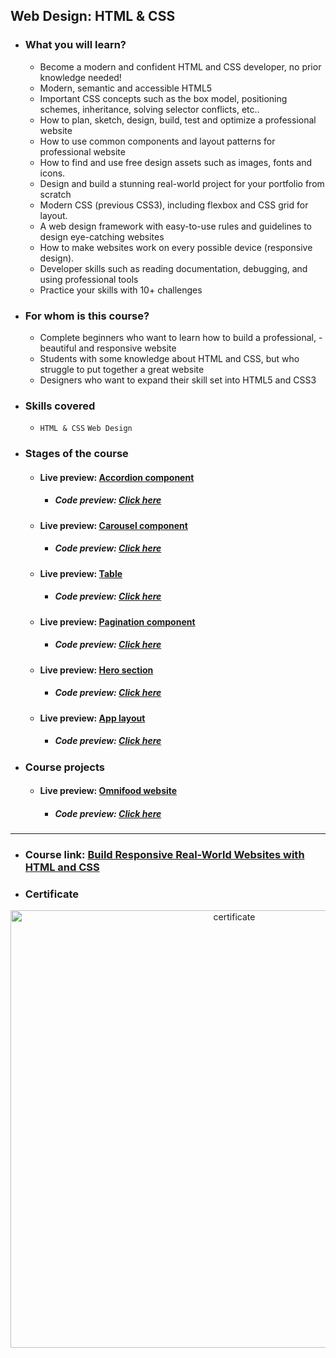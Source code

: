 ## Web Design: HTML & CSS
- ### What you will learn?
  - Become a modern and confident HTML and CSS developer, no prior knowledge needed!
  - Modern, semantic and accessible HTML5
  - Important CSS concepts such as the box model, positioning schemes, inheritance, solving selector conflicts, etc..
  - How to plan, sketch, design, build, test and optimize a professional website
  - How to use common components and layout patterns for professional website
  - How to find and use free design assets such as images, fonts and icons.
  - Design and build a stunning real-world project for your portfolio from scratch
  - Modern CSS (previous CSS3), including flexbox and CSS grid for layout.
  - A web design framework with easy-to-use rules and guidelines to design eye-catching websites
  - How to make websites work on every possible device (responsive design).
  - Developer skills such as reading documentation, debugging, and using professional tools
  - Practice your skills with 10+ challenges
- ### For whom is this course?
  - Complete beginners who want to learn how to build a professional, - beautiful and responsive website
  - Students with some knowledge about HTML and CSS, but who struggle to put together a great website
  - Designers who want to expand their skill set into HTML5 and CSS3    
- ### Skills covered
  - `HTML & CSS` `Web Design`
- ### Stages of the course
  - #### Live preview: [Accordion component](https://accordion-component101.netlify.app/)
    - ##### Code preview: [Click here](https://github.com/Youssef1S/Kalbonyan_Elmarsos/tree/main/Udemy/11-HTML%26CSS/06-Web-Design/06_01)
  - #### Live preview: [Carousel component](https://carousel101.netlify.app/)
    - ##### Code preview: [Click here](https://github.com/Youssef1S/Kalbonyan_Elmarsos/tree/main/Udemy/11-HTML%26CSS/06-Web-Design/06_02)
  - #### Live preview: [Table](https://table101.netlify.app/)
    - ##### Code preview: [Click here](https://github.com/Youssef1S/Kalbonyan_Elmarsos/tree/main/Udemy/11-HTML%26CSS/06-Web-Design/06_03)
  - #### Live preview: [Pagination component](https://pagination101.netlify.app/)
    - ##### Code preview: [Click here](https://github.com/Youssef1S/Kalbonyan_Elmarsos/tree/main/Udemy/11-HTML%26CSS/06-Web-Design/Challenge06_01)
  - #### Live preview: [Hero section](https://hero101.netlify.app/)
    - ##### Code preview: [Click here](https://github.com/Youssef1S/Kalbonyan_Elmarsos/tree/main/Udemy/11-HTML%26CSS/06-Web-Design/06_05)
  - #### Live preview: [App layout](https://app-layout101.netlify.app/)
    - ##### Code preview: [Click here](https://github.com/Youssef1S/Kalbonyan_Elmarsos/tree/main/Udemy/11-HTML%26CSS/06-Web-Design/06_07)

- ### Course projects
  - #### Live preview: [Omnifood website](https://omnifood101.netlify.app/)
    - ##### Code preview: [Click here](https://github.com/Youssef1S/Kalbonyan_Elmarsos/tree/main/Udemy/11-HTML%26CSS/07-Omnifood-project)

***

- ### Course link: [Build Responsive Real-World Websites with HTML and CSS](https://www.udemy.com/course/design-and-develop-a-killer-website-with-html5-and-css3/)
- ### Certificate
<div align="center">
  <img src="https://udemy-certificate.s3.amazonaws.com/image/UC-0da8b782-ab44-4979-ad3d-933d7d0103e7.jpg" alt="certificate" style="width: 700px"/>
</div>
